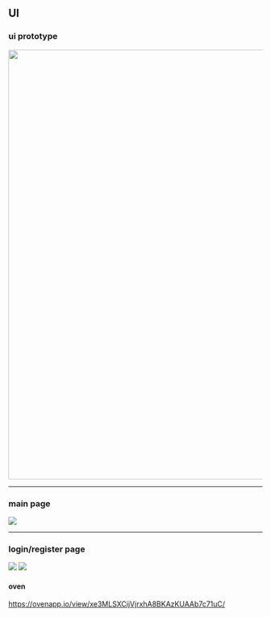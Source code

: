**UI**
---

### ui prototype
<div>
  <img 
  width="850" 
  src="https://user-images.githubusercontent.com/34119646/71658042-bc396600-2d85-11ea-9603-689b91b508f4.JPG">
</div>


---


### main page
<div>
  <img src="https://user-images.githubusercontent.com/34119646/71956498-b254ae80-322e-11ea-84f5-6faecbbe0ba7.png">
</div>


---


### login/register page
<div>
  <img src="https://user-images.githubusercontent.com/34119646/71956497-b254ae80-322e-11ea-8cf1-92afdd7b5756.png">
  <img src="https://user-images.githubusercontent.com/34119646/71956639-02cc0c00-322f-11ea-854e-8cbaa5c74d1b.png">
</div>


#### oven 
https://ovenapp.io/view/xe3MLSXCijVjrxhA8BKAzKUAAb7c71uC/
